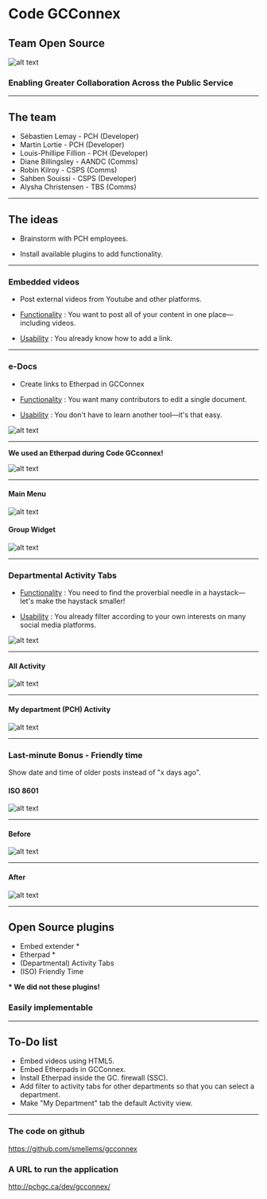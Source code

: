 # Code GCConnex
## Team Open Source

![alt text](http://www.gnu.org/graphics/heckert_gnu.small.png "Bold GNU head")

### Enabling Greater Collaboration Across the Public Service

---

## The team
* Sébastien Lemay - PCH (Developer)
* Martin Lortie - PCH (Developer)
* Louis-Phillipe Fillion - PCH (Developer)
* Diane Billingsley - AANDC (Comms)
* Robin Kilroy - CSPS (Comms)
* Sahben Souissi - CSPS (Developer)
* Alysha Christensen - TBS (Comms)

---

## The ideas
* Brainstorm with PCH employees.

* Install available plugins to add functionality.

---

### Embedded videos
* Post external videos from Youtube and other platforms.

* <u>Functionality</u> : You want to post all of your content in one place—including videos.

* <u>Usability</u> : You already know how to add a link.

---

### e-Docs
* Create links to Etherpad in GCConnex

* <u>Functionality</u> : You want many contributors to edit a single document.

* <u>Usability</u> : You don't have to learn another tool—it's that easy.

![alt text](http://pchgc.ca/dev/gcconnex/_graphics/CodeGCC/new_pad.png "New pad")

---

__We used an Etherpad during Code GCconnex!__

![alt text](https://camo.githubusercontent.com/9ca4b9b988b8eaf457d1f7f32cbce055140c0948/687474703a2f2f692e696d6775722e636f6d2f7a5972476b67332e676966 "etherpad gif")

---

#### Main Menu
![alt text](http://pchgc.ca/dev/gcconnex/_graphics/CodeGCC/top_menu_edocs.png "Top Menu")

#### Group Widget
![alt text](http://pchgc.ca/dev/gcconnex/_graphics/CodeGCC/etherpad_group_activity.png "group activity widget")

---

### Departmental Activity Tabs
* <u>Functionality</u> : You need to find the proverbial needle in a haystack—let's make the haystack smaller!

* <u>Usability</u> : You already filter according to your own interests on many social media platforms.

![alt text](http://pchgc.ca/dev/gcconnex/_graphics/CodeGCC/dept_tab.png "My Department Tab")

---

#### All Activity
![alt text](http://pchgc.ca/dev/gcconnex/_graphics/CodeGCC/all_activity.png "All Activity")

---

#### My department (PCH) Activity
![alt text](http://pchgc.ca/dev/gcconnex/_graphics/CodeGCC/pch_activity.png "PCH Activity")

---

### Last-minute Bonus - Friendly time
Show date and time of older posts instead of "x days ago".

#### ISO 8601
![alt text](http://imgs.xkcd.com/comics/iso_8601.png "XKCD")

---
#### Before
![alt text](http://pchgc.ca/dev/gcconnex/_graphics/CodeGCC/time_before.png "Time Before")

---
#### After
![alt text](http://pchgc.ca/dev/gcconnex/_graphics/CodeGCC/time_after.png "Time After")

---

## Open Source plugins
* Embed extender *
* Etherpad *
* (Departmental) Activity Tabs
* (ISO) Friendly Time

__* We did not these plugins!__

### Easily implementable

---

## To-Do list
* Embed videos using HTML5.
* Embed Etherpads in GCConnex.
* Install Etherpad inside the GC. firewall (SSC).
* Add filter to activity tabs for other departments so that you can select a department.
* Make "My Department" tab the default Activity view.

---

### The code on github
https://github.com/smellems/gcconnex


### A URL to run the application
http://pchgc.ca/dev/gcconnex/
